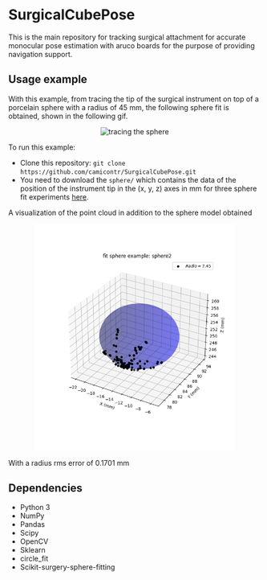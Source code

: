 # SurgicalCubePose
This is the main repository for tracking surgical attachment for accurate monocular pose estimation with aruco boards for the purpose of providing navigation support.


## Usage example
With this example, from tracing the tip of the surgical instrument on top of a porcelain sphere with a radius of 45 mm, the following sphere fit is obtained, shown in the following gif.

<p align="center">
    <img src="figures/tracing.gif" alt="tracing the sphere" width="400px"/>
</p>

To run this example:

* Clone this repository: `git clone https://github.com/camicontr/SurgicalCubePose.git`
* You need to download the `sphere/` which contains the data of the position of the instrument tip in the (x, y, z) axes in mm for three sphere fit experiments  [here](https://drive.google.com/drive/folders/1E_RvevjmIQaYquqwyUEOO_2DNnOohgSj?usp=sharing).


A visualization of the point cloud in addition to the sphere model obtained 

<p align="center">
    <img src="figures/Sphere.png" alt="Result of fit sphere" width="400px"/>
</p>
With a radius rms error of 0.1701 mm 

## Dependencies

* Python 3
* NumPy
* Pandas
* Scipy
* OpenCV
* Sklearn
* circle_fit
* Scikit-surgery-sphere-fitting
